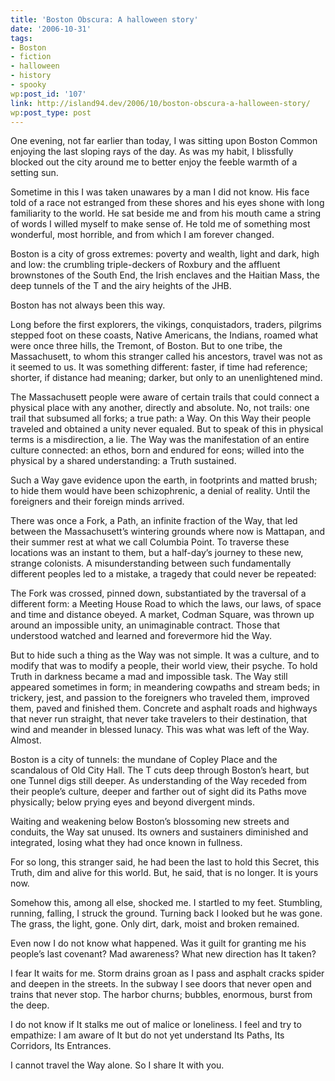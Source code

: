 ```yaml
---
title: 'Boston Obscura: A halloween story'
date: '2006-10-31'
tags:
- Boston
- fiction
- halloween
- history
- spooky
wp:post_id: '107'
link: http://island94.dev/2006/10/boston-obscura-a-halloween-story/
wp:post_type: post
---
```


<p>One evening, not far earlier than today, I was sitting upon Boston Common enjoying the last sloping rays of the day.  As was my habit, I blissfully blocked out the city around me to better enjoy the feeble warmth of a setting sun.</p>
<p>Sometime in this I was taken unawares by a man I did not know.  His face told of a race not estranged from these shores and his eyes shone with long familiarity to the world.  He sat beside me and from his mouth came a string of words I willed myself to make sense of.  He told me of something most wonderful, most horrible, and from which I am forever changed.</p>
<p>Boston is a city of gross extremes: poverty and wealth, light and dark, high and low: the crumbling triple-deckers of Roxbury and the affluent brownstones of the South End, the Irish enclaves and the Haitian Mass, the deep tunnels of the T and the airy heights of the JHB.</p>
<p>Boston has not always been this way.<!--break--></p>
<p>Long before the first explorers, the vikings, conquistadors, traders, pilgrims stepped foot on these coasts, Native Americans, the Indians, roamed what were once three hills, the Tremont, of Boston.  But to one tribe, the Massachusett, to whom this stranger called his ancestors, travel was not as it seemed to us.  It was something different: faster, if time had reference; shorter, if distance had meaning; darker, but only to an unenlightened mind.</p>
<p>The Massachusett people were aware of certain trails that could connect a physical place with any another, directly and absolute.  No, not trails: one trail that subsumed all forks; a true path: a Way.  On this Way their people traveled and obtained a unity never equaled.  But to speak of this in physical terms is a misdirection, a lie.  The Way was the manifestation of an entire culture connected: an ethos, born and endured for eons; willed into the physical by a shared understanding: a Truth sustained.</p>
<p>Such a Way gave evidence upon the earth, in footprints and matted brush; to hide them would have been schizophrenic, a denial of reality.  Until the foreigners and their foreign minds arrived.</p>
<p>There was once a Fork, a Path, an infinite fraction of the Way, that led between the Massachusett’s wintering grounds where now is Mattapan, and their summer rest at what we call Columbia Point.  To traverse these locations was an instant to them, but a half-day’s journey to these new, strange colonists.  A misunderstanding between such fundamentally different peoples led to a mistake, a tragedy that could never be repeated:</p>
<p>The Fork was crossed, pinned down, substantiated by the traversal of a different form: a Meeting House Road to which the laws, our laws, of space and time and distance obeyed. A market, Codman Square, was thrown up around an impossible unity, an unimaginable contract.  Those that understood watched and learned and forevermore hid the Way.</p>
<p>But to hide such a thing as the Way was not simple.  It was a culture, and to modify that was to modify a people, their world view, their psyche.  To hold Truth in darkness became a mad and impossible task.  The Way still appeared sometimes in form; in meandering cowpaths and stream beds; in trickery, jest, and passion to the foreigners who traveled them, improved them, paved and finished them.  Concrete and asphalt roads and highways that never run straight, that never take travelers to their destination, that wind and meander in blessed lunacy.  This was what was left of the Way.  Almost.</p>
<p>Boston is a city of tunnels: the mundane of Copley Place and the scandalous of Old City Hall.  The T cuts deep through Boston’s heart, but one Tunnel digs still deeper.  As understanding of the Way receded from their people’s culture, deeper and farther out of sight did its Paths move physically; below prying eyes and beyond divergent minds.</p>
<p>Waiting and weakening below Boston’s blossoming new streets and conduits, the Way sat unused. Its owners and sustainers diminished and integrated, losing what they had once known in fullness.</p>
<p>For so long, this stranger said, he had been the last to hold this Secret, this Truth, dim and alive for this world.  But, he said, that is no longer.  It is yours now.</p>
<p>Somehow this, among all else, shocked me.  I startled to my feet.  Stumbling, running, falling, I struck the ground.  Turning back I looked but he was gone. The grass, the light, gone. Only dirt, dark, moist and broken remained.</p>
<p>Even now I do not know what happened.  Was it guilt for granting me his people’s last covenant?  Mad awareness?  What new direction has It taken?</p>
<p>I fear It waits for me.  Storm drains groan as I pass and asphalt cracks spider and deepen in the streets.  In the subway I see doors that never open and trains that never stop. The harbor churns; bubbles, enormous, burst from the deep.</p>
<p>I do not know if It stalks me out of malice or loneliness.  I feel and try to empathize: I am aware of It but do not yet understand Its Paths, Its Corridors, Its Entrances.</p>
<p>I cannot travel the Way alone.  So I share It with you.</p>
